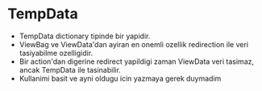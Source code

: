 # TempData

- TempData dictionary tipinde bir yapidir.
- ViewBag ve ViewData'dan ayiran en onemli ozellik redirection ile veri tasiyabilme ozelligidir.
- Bir action'dan digerine redirect yapildigi zaman ViewData veri tasimaz, ancak TempData ile tasinabilir.
- Kullanimi basit ve ayni oldugu icin yazmaya gerek duymadim
